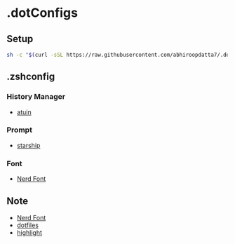 # .dotConfigs

## Setup

```bash
sh -c "$(curl -sSL https://raw.githubusercontent.com/abhiroopdatta7/.dotfiles/refs/heads/main/download)"
```

## .zshconfig

### History Manager

- [atuin](https://atuin.sh/)

### Prompt

- [starship](https://starship.rs/)

### Font

- [Nerd Font](https://www.nerdfonts.com/font-downloads)

## Note

- [Nerd Font](https://www.nerdfonts.com/font-downloads)
- [dotfiles](https://dotfiles.github.io/tutorials/)
- [highlight](https://gitlab.com/saalen/highlight)
